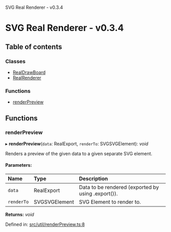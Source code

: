 SVG Real Renderer - v0.3.4

# SVG Real Renderer - v0.3.4

## Table of contents

### Classes

- [RealDrawBoard](classes/realdrawboard.md)
- [RealRenderer](classes/realrenderer.md)

### Functions

- [renderPreview](docs.md#renderpreview)

## Functions

### renderPreview

▸ **renderPreview**(`data`: RealExport, `renderTo`: SVGSVGElement): *void*

Renders a preview of the given data to a given separate SVG element.

#### Parameters:

Name | Type | Description |
:------ | :------ | :------ |
`data` | RealExport | Data to be rendered (exported by using .export()).   |
`renderTo` | SVGSVGElement | SVG Element to render to.    |

**Returns:** *void*

Defined in: [src/util/renderPreview.ts:8](https://github.com/HarshKhandeparkar/svg-real-renderer/blob/7404981/src/util/renderPreview.ts#L8)
